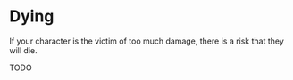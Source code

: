 # Dying

If your character is the victim of too much damage, there is a risk that they will die.

TODO
